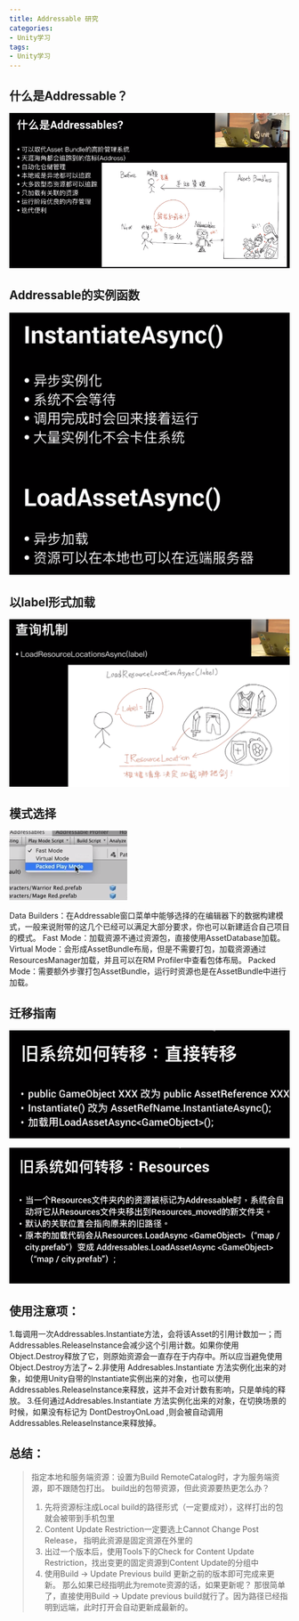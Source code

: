 ```yaml
---
title: Addressable 研究
categories:
- Unity学习
tags: 
- Unity学习
---
```


## 什么是Addressable？
![什么](/img/1579072055300.png)

## Addressable的实例函数

![实例函数](/img/1579077588215.png)

## 以label形式加载

![以label加载](/img/1579078623846.png)

## 模式选择

![模式](/img/1579078890824.png)

Data Builders：在Addressable窗口菜单中能够选择的在编辑器下的数据构建模式，一般来说附带的这几个已经可以满足大部分要求，你也可以新建适合自己项目的模式。
Fast Mode：加载资源不通过资源包，直接使用AssetDatabase加载。
Virtual Mode：会形成AssetBundle布局，但是不需要打包，加载资源通过ResourcesManager加载，并且可以在RM Profiler中查看包体布局。
Packed Mode：需要额外步骤打包AssetBundle，运行时资源也是在AssetBundle中进行加载。

## 迁移指南

![从自己框架移植](/img/1579081015473.png)

![从Resources移植](/img/1579081031342.png)


## 使用注意项：
1.每调用一次Addressables.Instantiate方法，会将该Asset的引用计数加一；而Addressables.ReleaseInstance会减少这个引用计数。如果你使用Object.Destroy释放了它，则原始资源会一直存在于内存中。所以应当避免使用Object.Destroy方法了~
2.非使用 Addresables.Instantiate 方法实例化出来的对象，如使用Unity自带的Instantiate实例出来的对象，也可以使用Addressables.ReleaseInstance来释放，这并不会对计数有影响，只是单纯的释放。
3.任何通过Addresables.Instantiate 方法实例化出来的对象，在切换场景的时候，如果没有标记为 DontDestroyOnLoad ,则会被自动调用Addressables.ReleaseInstance来释放掉。


## 总结：

> 指定本地和服务端资源：设置为Build RemoteCatalog时，才为服务端资源，即不跟随包打出。
> build出的包带资源，但此资源要热更怎么办？
>  1. 先将资源标注成Local build的路径形式（一定要成对），这样打出的包就会被带到手机包里
>  2. Content Update Restriction一定要选上Cannot Change Post Release， 指明此资源是固定资源在外里的
>  3. 出过一个版本后，使用Tools下的Check for Content Update Restriction，找出变更的固定资源到Content Update的分组中
>  4. 使用Build -> Update Previous build 更新之前的版本即可完成来更新。
> 那么如果已经指明此为remote资源的话，如果更新呢？ 那很简单了，直接使用Build -> Update previous build就行了。因为路径已经指明到远端，此时打开会自动更新成最新的。